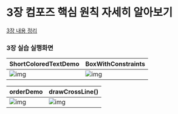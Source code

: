 # 3장 컴포즈 핵심 원칙 자세히 알아보기

[3장 내용 정리](https://hwajin-jung.notion.site/3-1b8e63cb443b4ea08bd243989a18ab97)


### 3장 실습 실행화면
| ShortColoredTextDemo | BoxWithConstraints |
| ------ |--------|
|![img](https://user-images.githubusercontent.com/61824695/218643198-55e48c9a-28e0-4224-8c25-9767974b0953.png)     |![img](https://user-images.githubusercontent.com/61824695/218643443-d602ebb2-ef29-4aaa-8f27-7e815d24274c.png)|


| orderDemo | drawCrossLine() |
| ------ |--------|
|![img](https://user-images.githubusercontent.com/61824695/218643877-6a5ade01-a6b8-4eae-a3e8-21657f53a2fc.png)     |![img](https://user-images.githubusercontent.com/61824695/218643923-bf003b4f-58ab-475d-9a84-a86b8ba0df04.png)
